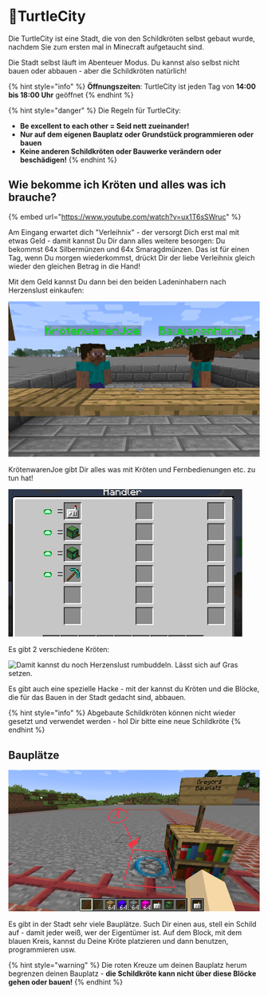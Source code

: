 # 🐢TurtleCity

Die TurtleCity ist eine Stadt, die von den Schildkröten selbst gebaut wurde, nachdem Sie zum ersten mal in Minecraft aufgetaucht sind.

Die Stadt selbst läuft im Abenteuer Modus. Du kannst also selbst nicht bauen oder abbauen - aber die Schildkröten natürlich!

{% hint style="info" %}
**Öffnungszeiten**: TurtleCity ist jeden Tag von **14:00 bis 18:00 Uhr** geöffnet
{% endhint %}

{% hint style="danger" %}
Die Regeln für TurtleCity:

* **Be excellent to each other = Seid nett zueinander!**
* **Nur auf dem eigenen Bauplatz oder Grundstück programmieren oder bauen**
* **Keine anderen Schildkröten oder Bauwerke verändern oder beschädigen!**
{% endhint %}

## Wie bekomme ich Kröten und alles was ich brauche?

{% embed url="https://www.youtube.com/watch?v=ux1T6sSWruc" %}

Am Eingang erwartet dich "Verleihnix" - der versorgt Dich erst mal mit etwas Geld - damit kannst Du Dir dann alles weitere besorgen: Du bekommst 64x Silbermünzen und 64x Smaragdmünzen. Das ist für einen Tag, wenn Du morgen wiederkommst, drückt Dir der liebe Verleihnix gleich wieder den gleichen Betrag in die Hand!

Mit dem Geld kannst Du dann bei den beiden Ladeninhabern nach Herzenslust einkaufen:&#x20;

![](<../.gitbook/assets/Turtle City - Laden.png>)

KrötenwarenJoe gibt Dir alles was mit Kröten und Fernbedienungen etc. zu tun hat!

![](<../.gitbook/assets/Turtle City - Laden Turtles.png>)

Es gibt 2 verschiedene Kröten:

![Damit kannst du noch Herzenslust rumbuddeln. Lässt sich auf Gras setzen.](<../.gitbook/assets/Turtle City - Minerkröte.png>)

Es gibt auch eine spezielle Hacke - mit der kannst du Kröten und die Blöcke, die für das Bauen in der Stadt gedacht sind, abbauen.

{% hint style="info" %}
Abgebaute Schildkröten können nicht wieder gesetzt und verwendet werden - hol Dir bitte eine neue Schildkröte
{% endhint %}

## Bauplätze

![Auf diesem speziellen Block kannst Du die Stadtkröte setzen](<../.gitbook/assets/Turtle City - Bauplatz.png>)

Es gibt in der Stadt sehr viele Bauplätze. Such Dir einen aus, stell ein Schild auf - damit jeder weiß, wer der Eigentümer ist. Auf dem Block, mit dem blauen Kreis, kannst du Deine Kröte platzieren und dann benutzen, programmieren usw.

{% hint style="warning" %}
Die roten Kreuze um deinen Bauplatz herum begrenzen deinen Bauplatz - **die Schildkröte kann nicht über diese Blöcke gehen oder bauen!**
{% endhint %}
